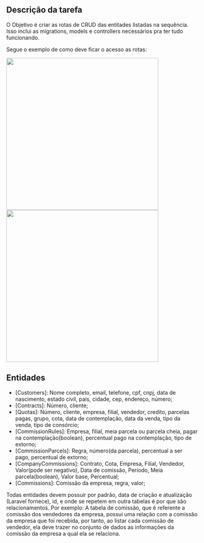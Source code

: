 ## Descrição da tarefa

O Objetivo é criar as rotas de CRUD das entitades listadas na sequência. Isso inclui as migrations, models e controllers necessários pra ter tudo funcionando.

Segue o exemplo de como deve ficar o acesso as rotas:

<img src="https://cdn.discordapp.com/attachments/415479229858185218/953632901554143232/unknown.png" width="400">
<img src="https://cdn.discordapp.com/attachments/415479229858185218/953633406737076255/unknown.png" width="400">

## Entidades
 - [Customers]: Nome completo, email, telefone, cpf, cnpj, data de nascimento, estado civil, país, cidade, cep, endereço, número;
 - [Contracts]: Número, cliente;
 - [Quotas]: Número, cliente, empresa, filial, vendedor, credito, parcelas pagas, grupo, cota, data de contemplação, data da venda, tipo da venda, tipo de consórcio;
 - [CommissionRules]: Empresa, filial, meia parcela ou parcela cheia, pagar na contemplação(boolean), percentual pago na contemplação, tipo de extorno;
 - [CommissionParcels]: Regra, número(da parcela), percentual a ser pago, percentual de extorno;
 - [CompanyCommissions]: Contrato, Cota, Empresa, Filial, Vendedor, Valor(pode ser negativo), Data de comissão, Período, Meia parcela(boolean), Valor base, Percentual;
 - [Commissions]: Comissão da empresa, regra, valor;

Todas entidades devem possuir por padrão, data de criação e atualização (Laravel fornece), id, e onde se repetem em outra tabelas é por que são relacionamentos. Por exemplo: A tabela de comissão, que é referente a comissão dos vendedores da empresa, possui uma relação com a comissão da empresa que foi recebida, por tanto, ao listar cada comissão de vendedor, ela deve trazer no conjunto de dados as informações da comissão da empresa a qual ela se relaciona.
